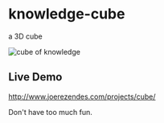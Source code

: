 # knowledge-cube

a 3D cube

![cube of knowledge](https://github.com/joerez/knowledge-cube/blob/master/Cube%20of%20Knowledge.gif?raw=true "Cube of knowledge")

## Live Demo
http://www.joerezendes.com/projects/cube/

Don't have too much fun.
